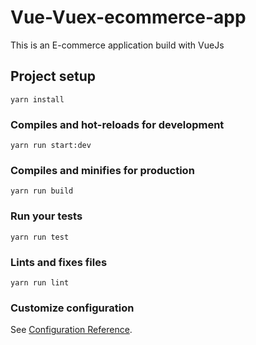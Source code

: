 # Vue-Vuex-ecommerce-app
This is an E-commerce application build with VueJs

## Project setup
```
yarn install
```

### Compiles and hot-reloads for development
```
yarn run start:dev
```

### Compiles and minifies for production
```
yarn run build
```

### Run your tests
```
yarn run test
```

### Lints and fixes files
```
yarn run lint
```

### Customize configuration
See [Configuration Reference](https://cli.vuejs.org/config/).
